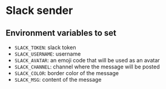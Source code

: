 # Slack sender

## Environment variables to set

* `SLACK_TOKEN`: slack token
* `SLACK_USERNAME`: username
* `SLACK_AVATAR`: an emoji code that will be used as an avatar
* `SLACK_CHANNEL`: channel where the message will be posted
* `SLACK_COLOR`: border color of the message
* `SLACK_MSG`: content of the message
